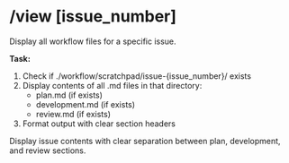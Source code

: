 # /view [issue_number]
Display all workflow files for a specific issue.

**Task:**
1. Check if ./workflow/scratchpad/issue-{issue_number}/ exists
2. Display contents of all .md files in that directory:
   - plan.md (if exists)
   - development.md (if exists)
   - review.md (if exists)
3. Format output with clear section headers

Display issue contents with clear separation between plan, development, and review sections.